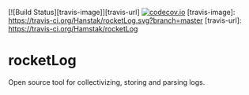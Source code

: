 [![Build Status][travis-image]][travis-url] [![codecov.io](https://codecov.io/github/Hamstak/rocketLog/coverage.svg?branch=master)](https://codecov.io/github/Hamstak/codecov.io?branch=master)
[travis-image]: https://travis-ci.org/Hanstak/rocketLog.svg?branch=master
[travis-url]: https://travis-ci.org/Hamstak/rocketLog


# rocketLog
Open source tool for collectivizing, storing and parsing logs.
